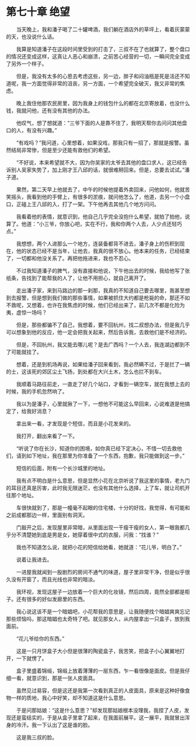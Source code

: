 # 第七十章 绝望


　　当天晚上，我和潘子喝了二十罐啤酒，我们躺在酒店外的草坪上，看着灰蒙蒙的天，也没说什么话。

　　我算是知道潘子在这段时间里受到的打击了，三叔不在了也就算了，整个盘口的情况还变成这样，这真让人恶心和崩溃，之前苦心经营的一切，一瞬间完全变成了另外一个样子。

　　但是，我没有太多的心思去考虑这些，另一边，胖子和闷油瓶是死是活还不知道呢，我一方面觉得非常的沮丧，另一方面，一个希望完全破灭，我又非常的焦虑。

　　晚上我住他那农民房里，因为我身上的钱包什么的都在北京寄放着，也没什么钱，我就问他，还有没有其他的办法。

　　他叹气，想了想就道：“三爷下面的人是靠不住了，我明天帮你去问问其他盘口的人，有没有兴趣。”

　　“有戏吗？”我问道，心里想着，如果没戏，那我只有一招了，那就是报警。虽然结局非常惨，但是至少还能有救他们的希望。

　　“不好说，本来希望就不大，因为你吴家的太爷去其他的盘口求人，这已经告诉别人吴家失势了，加上刚才王八邱的话，就很难掰回来。但是，总要去试试。”潘子道。

　　果然，第二天早上他就去了，中午的时候他提着外卖回来，问他如何，他就苦笑摇头，我看到他的手臂上，有很多的淤痕，就问他怎么了，他道，去另一个小盘口，正碰上王八邱的入，打了一架。下午他再去其他几个地方问问。

　　我看着他的表情，就意识到，他自己几乎完全没抱什么希望，就拍了拍他，说算了。他道：“小三爷，你放心吧，实在不行，我和你两个人去，人少点还轻巧点。”

　　我想想，两个人进那么一个地方，连装备都背不进去，潘子身上的伤积到现在，他的状态已经不是当年，让他去，我真的很不放心。他本来的任务，已经结束了，一切都和他没关系了。再把他拖进来，我也不忍心。

　　不过我知道潘子的脾气，没有直接和他说，下午他出去的时候，我给他写了张纸条，告找到了能帮我的人了，让他不用担心，就自己离开了。

　　走出潘子家，来到马路边的那一刹那，我真的不知道自己要去哪里，我甚至想到去报警，但是想到我们做的那些事情，如果被抓住大约都是枪毙的命，那还不如不救呢，又想着，也许在我焦虑的时候，他们已经出来了，前几次不都是化险为夷，虚惊一场吗？

　　但是，那些都骗不了自己，我想着，要不回杭州，找二叔想办法，但是我几乎可以想象到他的反应，他一定会把我关起来，然后告诉我，去救他们是不经济的。

　　但是，不回杭州，我又能去哪儿呢？是去广西吗？一个人去，我连湖边都到不了可能就挂了。

　　想着，还是到机场再说，如果给潘子回来看到，我必然瞒不过，于是拦了一辆的士，这该死的郊区尘土飞扬，到处都在大兴土木，怎么也拦不到车。

　　我顺着马路往前走，一直走了好几个站口，才看到一辆空车，就在我想上去的时候，我的手机忽然响了。

　　我以为是潘子，心里就揪了一下，一想他不可能这么早回来，心说难道是他搞定了，给我好消息？

　　拿出来一看，才发现是个短信，而且是小花发来的。

　　我打开，翻出来看了一下。

　　“听说了你在长沙，知道你的困境，如你真已经下定决心，不惜一切去救他们，请到如下地址，我在那里为你准备了一个东西，抱歉，我只能做到这一步。”

　　短信的后面，附有一个长沙城里的地址。

　　我有点不明白是什么意思，但是显然小花在北京听说了我这里的事情，老九门的耳目还真是厉害，此时我无限迷茫，也没有其他什么选择，上了车，就让司机开往那个地址。

　　车很快就到了，那是一幢毫不起眼的住宅楼，十分的好找，我觉得，有可能和之前成都那边一样，里面别有洞天。

　　门敲开之后，发现屋里非常暗，从里面出现一干瘦干瘦的女人，第一眼我都几乎分不清楚她到底是男是女，她穿着很中式的衣服，问我：“找谁？”

　　我也不知道怎么说，就把小花的短信给她看，她就道：“花儿爷，明白了。”

　　说着让我进去。

　　一进屋我就闻到一股剧烈的房间不通气的味道，屋子里非常干净，但是似乎很久没有开窗了，而且光线也非常的暗淡。

　　我环视，发现这屋子一边放着一个巨大的化妆镜，然后四周，竟然全部都是柜子。还有很多的好似发廊里的东西。

　　我心说这该不是一个暗娼吧，小花帮我的意思是，让我随便找个暗娼爽爽忘记那些烦恼吗，那这暗娼也太奇特了吧。就见那女人，从内屋拿出一只盒子，放到我面前。

　　“花儿爷给你的东西。”

　　这是一只月饼盒子大小但是很薄的陶瓷盒子，我苦笑，把盒子小心翼翼地打开，一下就愣了。

　　盒子里盛着锦缎，锦缎上放着薄薄的一层东西，乍一看很像是面皮。但是我仔细一看，就意识到，那是一张人皮面具。

　　虽然见过易容，但是这还是我第一次看到真正的人皮面具，原来是这种好像食物一样的质地，我心中好笑，却不知道这是什么意思。

　　于是问那姑娘：“这是什么意思？”却发现那姑娘根本没理我，我捏了人皮，发现还是蛮结实的，于是从盒子里拿了起来，在我面前展平。这一展平，我就冒出浑身的冷汗。我一下认出了这是谁的脸。

　　这是我三叔的脸。


